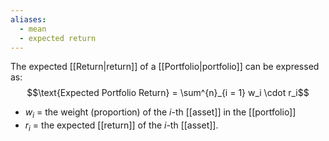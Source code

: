 ```yaml
---
aliases:
  - mean
  - expected return
---
```

The expected [[Return|return]] of a [[Portfolio|portfolio]] can be expressed as:
$$\text{Expected Portfolio Return} = \sum^{n}_{i = 1} w_i \cdot r_i$$
- $w_i$ = the weight (proportion) of the $i$-th [[asset]] in the [[portfolio]]
- $r_i$ = the expected [[return]] of the $i$-th [[asset]].